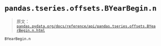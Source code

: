 # `pandas.tseries.offsets.BYearBegin.n`

> 原文：[`pandas.pydata.org/docs/reference/api/pandas.tseries.offsets.BYearBegin.n.html`](https://pandas.pydata.org/docs/reference/api/pandas.tseries.offsets.BYearBegin.n.html)

```py
BYearBegin.n
```
